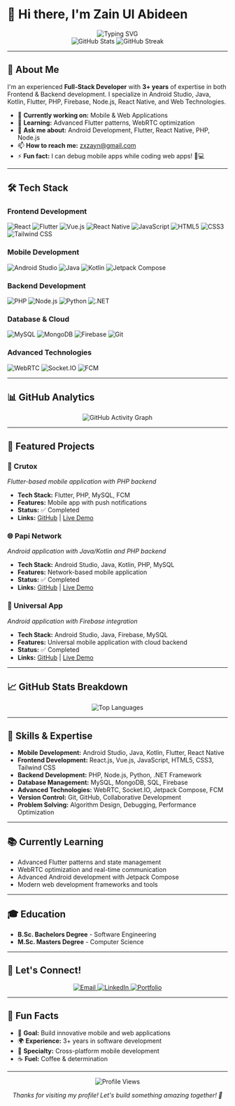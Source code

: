 # 👋 Hi there, I'm Zain Ul Abideen

<div align="center">
  <img src="https://readme-typing-svg.herokuapp.com?font=Fira+Code&weight=500&size=28&duration=4000&pause=1000&color=6366F1&center=true&vCenter=true&width=435&lines=Full+Stack+Developer;Android+Developer;Flutter+Expert;Web+Technologies" alt="Typing SVG" />
</div>

<div align="center">
  <img src="https://github-readme-stats.vercel.app/api?username=zenara1n&show_icons=true&theme=radical&hide_border=true&bg_color=0D1117&title_color=6366F1&icon_color=6366F1&text_color=FFFFFF" alt="GitHub Stats" />
  <img src="https://github-readme-streak-stats.herokuapp.com/?user=zenara1n&theme=radical&hide_border=true&background=0D1117&stroke=6366F1&ring=6366F1&fire=6366F1&currStreakNum=FFFFFF&currStreakLabel=6366F1&sideNums=FFFFFF&sideLabels=6366F1&dates=6366F1" alt="GitHub Streak" />
</div>

---

## 🚀 About Me

I'm an experienced **Full-Stack Developer** with **3+ years** of expertise in both Frontend & Backend development. I specialize in Android Studio, Java, Kotlin, Flutter, PHP, Firebase, Node.js, React Native, and Web Technologies.

- 🔭 **Currently working on:** Mobile & Web Applications
- 🌱 **Learning:** Advanced Flutter patterns, WebRTC optimization
- 💬 **Ask me about:** Android Development, Flutter, React Native, PHP, Node.js
- 📫 **How to reach me:** zxzayn@gmail.com
- ⚡ **Fun fact:** I can debug mobile apps while coding web apps! 📱💻

---

## 🛠️ Tech Stack

### Frontend Development
![React](https://img.shields.io/badge/React-20232A?style=for-the-badge&logo=react&logoColor=61DAFB)
![Flutter](https://img.shields.io/badge/Flutter-02569B?style=for-the-badge&logo=flutter&logoColor=white)
![Vue.js](https://img.shields.io/badge/Vue.js-35495E?style=for-the-badge&logo=vue.js&logoColor=4FC08D)
![React Native](https://img.shields.io/badge/React_Native-20232A?style=for-the-badge&logo=react&logoColor=61DAFB)
![JavaScript](https://img.shields.io/badge/JavaScript-F7DF1E?style=for-the-badge&logo=javascript&logoColor=black)
![HTML5](https://img.shields.io/badge/HTML5-E34F26?style=for-the-badge&logo=html5&logoColor=white)
![CSS3](https://img.shields.io/badge/CSS3-1572B6?style=for-the-badge&logo=css3&logoColor=white)
![Tailwind CSS](https://img.shields.io/badge/Tailwind_CSS-38B2AC?style=for-the-badge&logo=tailwind-css&logoColor=white)

### Mobile Development
![Android Studio](https://img.shields.io/badge/Android_Studio-3DDC84?style=for-the-badge&logo=android-studio&logoColor=white)
![Java](https://img.shields.io/badge/Java-ED8B00?style=for-the-badge&logo=openjdk&logoColor=white)
![Kotlin](https://img.shields.io/badge/Kotlin-0095D5?style=for-the-badge&logo=kotlin&logoColor=white)
![Jetpack Compose](https://img.shields.io/badge/Jetpack_Compose-4285F4?style=for-the-badge&logo=jetpack-compose&logoColor=white)

### Backend Development
![PHP](https://img.shields.io/badge/PHP-777BB4?style=for-the-badge&logo=php&logoColor=white)
![Node.js](https://img.shields.io/badge/Node.js-43853D?style=for-the-badge&logo=node.js&logoColor=white)
![Python](https://img.shields.io/badge/Python-3776AB?style=for-the-badge&logo=python&logoColor=white)
![.NET](https://img.shields.io/badge/.NET-512BD4?style=for-the-badge&logo=.net&logoColor=white)

### Database & Cloud
![MySQL](https://img.shields.io/badge/MySQL-4479A1?style=for-the-badge&logo=mysql&logoColor=white)
![MongoDB](https://img.shields.io/badge/MongoDB-4EA94B?style=for-the-badge&logo=mongodb&logoColor=white)
![Firebase](https://img.shields.io/badge/Firebase-FFCA28?style=for-the-badge&logo=firebase&logoColor=black)
![Git](https://img.shields.io/badge/Git-F05032?style=for-the-badge&logo=git&logoColor=white)

### Advanced Technologies
![WebRTC](https://img.shields.io/badge/WebRTC-333333?style=for-the-badge&logo=webrtc&logoColor=white)
![Socket.IO](https://img.shields.io/badge/Socket.IO-010101?style=for-the-badge&logo=socket.io&logoColor=white)
![FCM](https://img.shields.io/badge/FCM-FF9800?style=for-the-badge&logo=firebase&logoColor=white)

---

## 📊 GitHub Analytics

<div align="center">
  <img src="https://github-readme-activity-graph.vercel.app/graph?username=zenara1n&theme=react-dark&hide_border=true&area=true&area_color=6366F1&line=6366F1&point=FFFFFF&color=6366F1" alt="GitHub Activity Graph" />
</div>

---

## 🎯 Featured Projects

### 📱 Crutox
*Flutter-based mobile application with PHP backend*

- **Tech Stack:** Flutter, PHP, MySQL, FCM
- **Features:** Mobile app with push notifications
- **Status:** ✅ Completed
- **Links:** [GitHub](Your_Project_URL) | [Live Demo](Your_Demo_URL)

### 🌐 Papi Network
*Android application with Java/Kotlin and PHP backend*

- **Tech Stack:** Android Studio, Java, Kotlin, PHP, MySQL
- **Features:** Network-based mobile application
- **Status:** ✅ Completed
- **Links:** [GitHub](Your_Project_URL) | [Live Demo](Your_Demo_URL)

### 🔧 Universal App
*Android application with Firebase integration*

- **Tech Stack:** Android Studio, Java, Firebase, MySQL
- **Features:** Universal mobile application with cloud backend
- **Status:** ✅ Completed
- **Links:** [GitHub](Your_Project_URL) | [Live Demo](Your_Demo_URL)

---

## 📈 GitHub Stats Breakdown

<div align="center">
  <img src="https://github-readme-stats.vercel.app/api/top-langs/?username=zenara1n&layout=compact&theme=radical&hide_border=true&bg_color=0D1117&title_color=6366F1&text_color=FFFFFF" alt="Top Languages" />
</div>

---

## 🌟 Skills & Expertise

- **Mobile Development:** Android Studio, Java, Kotlin, Flutter, React Native
- **Frontend Development:** React.js, Vue.js, JavaScript, HTML5, CSS3, Tailwind CSS
- **Backend Development:** PHP, Node.js, Python, .NET Framework
- **Database Management:** MySQL, MongoDB, SQL, Firebase
- **Advanced Technologies:** WebRTC, Socket.IO, Jetpack Compose, FCM
- **Version Control:** Git, GitHub, Collaborative Development
- **Problem Solving:** Algorithm Design, Debugging, Performance Optimization

---

## 📚 Currently Learning

- Advanced Flutter patterns and state management
- WebRTC optimization and real-time communication
- Advanced Android development with Jetpack Compose
- Modern web development frameworks and tools

---

## 🎓 Education

- **B.Sc. Bachelors Degree** - Software Engineering
- **M.Sc. Masters Degree** - Computer Science

---

## 🤝 Let's Connect!

<div align="center">
  <a href="mailto:zxzayn@gmail.com">
    <img src="https://img.shields.io/badge/Email-D14836?style=for-the-badge&logo=gmail&logoColor=white" alt="Email" />
  </a>
  <a href="https://linkedin.com/in/your-profile">
    <img src="https://img.shields.io/badge/LinkedIn-0077B5?style=for-the-badge&logo=linkedin&logoColor=white" alt="LinkedIn" />
  </a>
  <a href="https://zenara1n.github.io/personal-portfolio/">
    <img src="https://img.shields.io/badge/Portfolio-FF5722?style=for-the-badge&logo=todoist&logoColor=white" alt="Portfolio" />
  </a>
</div>

---

## 🎉 Fun Facts

- 🎯 **Goal:** Build innovative mobile and web applications
- 🌍 **Experience:** 3+ years in software development
- 📱 **Specialty:** Cross-platform mobile development
- ☕ **Fuel:** Coffee & determination

---

<div align="center">
  <img src="https://komarev.com/ghpvc/?username=zenara1n&style=flat-square&color=6366F1" alt="Profile Views" />
  
  <p><em>Thanks for visiting my profile! Let's build something amazing together! 🚀</em></p>
</div>
